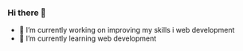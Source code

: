 ### Hi there 👋




- 🔭 I’m currently working on improving my skills i web development
- 🌱 I’m currently learning web development

